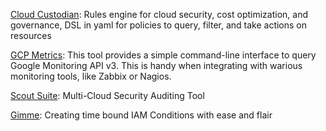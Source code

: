 [Cloud Custodian](https://github.com/capitalone/cloud-custodian): Rules engine for cloud security, cost optimization, and governance, DSL in yaml for policies to query, filter, and take actions on resources

[GCP Metrics](https://github.com/ingrammicro/gcpmetrics): This tool provides a simple command-line interface to query Google Monitoring API v3. This is handy when integrating with warious monitoring tools, like Zabbix or Nagios.

[Scout Suite](https://github.com/nccgroup/ScoutSuite): Multi-Cloud Security Auditing Tool

[Gimme](https://github.com/spotify/gimme): Creating time bound IAM Conditions with ease and flair
